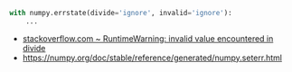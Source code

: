 ```python
with numpy.errstate(divide='ignore', invalid='ignore'):
    ...
```

- [stackoverflow.com ~ RuntimeWarning: invalid value encountered in divide
](https://stackoverflow.com/a/23116937)
- https://numpy.org/doc/stable/reference/generated/numpy.seterr.html
